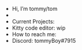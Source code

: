- Hi, I’m tommy/tom
- 
- Current Projects:
-   Kitty code editor: wip
- How to reach me:
-   Discord: tommyBoy#7915
